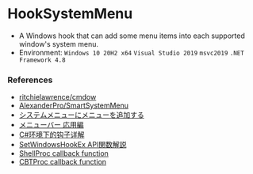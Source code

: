 ﻿# HookSystemMenu

+ A Windows hook that can add some menu items into each supported window's system menu.
+ Environment: `Windows 10 20H2 x64` `Visual Studio 2019` `msvc2019` `.NET Framework 4.8`

### References

+ [ritchielawrence/cmdow](https://github.com/ritchielawrence/cmdow)
+ [AlexanderPro/SmartSystemMenu](https://github.com/AlexanderPro/SmartSystemMenu)
+ [システムメニューにメニューを追加する](https://www.ipentec.com/document/csharp-add-menu-item-in-system-menu)
+ [メニューバー 応用編](http://www-higashi.ist.osaka-u.ac.jp/~k-maeda/vcpp/sec6-3menuapp.html)
+ [C#环境下的钩子详解](https://blog.csdn.net/slimboy123/article/details/5689831)
+ [SetWindowsHookEx API関数解説](https://www.tokovalue.jp/function/SetWindowsHookEx.htm)
+ [ShellProc callback function](https://docs.microsoft.com/en-us/previous-versions/windows/desktop/legacy/ms644991(v=vs.85))
+ [CBTProc callback function](https://docs.microsoft.com/en-us/previous-versions/windows/desktop/legacy/ms644977(v=vs.85))
